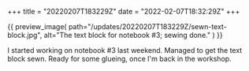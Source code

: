 +++
title = "20220207T183229Z"
date  = "2022-02-07T18:32:29Z"
+++

{{
    preview_image(
        path="/updates/20220207T183229Z/sewn-text-block.jpg",
        alt="The text block for notebook #3; sewing done."
    )
}}

I started working on notebook #3 last weekend. Managed to get the text block sewn. Ready for some glueing, once I'm back in the workshop.
